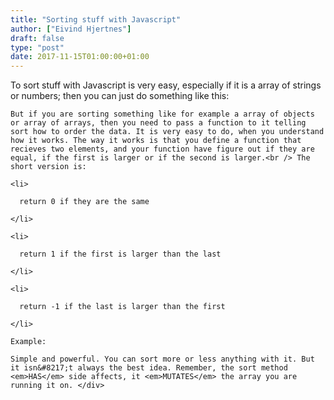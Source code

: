 ```yaml
---
title: "Sorting stuff with Javascript"
author: ["Eivind Hjertnes"]
draft: false
type: "post"
date: 2017-11-15T01:00:00+01:00
---
```


<div class="HTML">
  <div></div>

<div class="kg-card-markdown">

</div>

To sort stuff with Javascript is very easy, especially if it is a array
of strings or numbers; then you can just do something like this:

<div class="HTML">
  <div></div>

</p>

</div>

<div class="HTML">
  <div></div>

<script src="<https://gist.github.com/hjertnes/ea6eaa8f33dc47e02f4d1320e28d7c22.js>"></script>

</div>

<div class="HTML">
  <div></div>

<p>

</div>

```text
But if you are sorting something like for example a array of objects or array of arrays, then you need to pass a function to it telling sort how to order the data. It is very easy to do, when you understand how it works. The way it works is that you define a function that recieves two elements, and your function have figure out if they are equal, if the first is larger or if the second is larger.<br /> The short version is:
```

<div class="HTML">
  <div></div>

</p>

</div>

<div class="HTML">
  <div></div>

<ul>

</div>

```text
<li>

  return 0 if they are the same

</li>

<li>

  return 1 if the first is larger than the last

</li>

<li>

  return -1 if the last is larger than the first

</li>
```

<div class="HTML">
  <div></div>

</ul>

</div>

<div class="HTML">
  <div></div>

<p>

</div>

```text
Example:
```

<div class="HTML">
  <div></div>

</p>

</div>

<div class="HTML">
  <div></div>

<script src="<https://gist.github.com/hjertnes/19706c9406995d133f9bb8aeec87a109.js>"></script>

</div>

<div class="HTML">
  <div></div>

<p>

</div>

```text
Simple and powerful. You can sort more or less anything with it. But it isn&#8217;t always the best idea. Remember, the sort method <em>HAS</em> side affects, it <em>MUTATES</em> the array you are running it on. </div>
```
